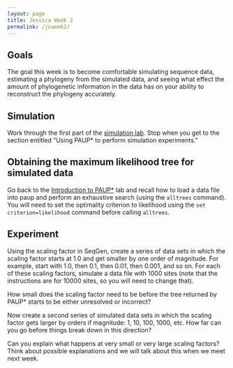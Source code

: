 ```yaml
---
layout: page
title: Jessica Week 2
permalink: /jcweek2/
---
```


## Goals

The goal this week is to become comfortable simulating sequence data, estimating a phylogeny from the simulated data, and seeing what effect the amount of phylogenetic information in the data has on your ability to reconstruct the phylogeny accurately.

## Simulation

Work through the first part of the [simulation lab](/simulation/). Stop when you get to the section entitled "Using PAUP* to perform simulation experiments."

## Obtaining the maximum likelihood tree for simulated data

Go back to the [Introduction to PAUP*](/paup/) lab and recall how to load a data file into paup and perform an exhaustive search (using the `alltrees` command). You will need to set the optimality criterion to likelihood using the `set criterion=likelihood` command before calling `alltrees`. 

## Experiment

Using the scaling factor in SeqGen, create a series of data sets in which the scaling factor starts at 1.0 and get smaller by one order of magnitude. For example, start with 1.0, then 0.1, then 0.01, then 0.001, and so on. For each of these scaling factors, simulate a data file with 1000 sites (note that the instructions are for 10000 sites, so you will need to change that).

How small does the scaling factor need to be before the tree returned by PAUP* starts to be either unresolved or incorrect?

Now create a second series of simulated data sets in which the scaling factor gets larger by orders if magnitude: 1, 10, 100, 1000, etc. How far can you go before things break down in this direction?

Can you explain what happens at very small or very large scaling factors? Think about possible explanations and we will talk about this when we meet next week.
